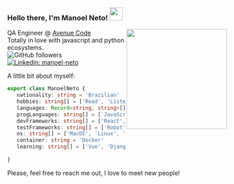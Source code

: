 ### Hello there, I'm Manoel Neto! <img src="https://raw.githubusercontent.com/MartinHeinz/MartinHeinz/master/wave.gif" width="30px">
<img align='right' src="https://i.imgur.com/hU8J67I.png" width="230">


QA Engineer @ [Avenue Code](https://www.avenuecode.com.br/)  
Totally in love with javascript and python ecosystems.  
![GitHub followers](https://img.shields.io/github/followers/manoelrsneto?style=social)
[![Linkedin: manoel-neto](https://img.shields.io/badge/-Manoel%20Neto-blue?style=flat-square&logo=Linkedin&logoColor=white&link=https://www.linkedin.com/in/manoel-neto/)](https://www.linkedin.com/in/manoel-neto/)

A little bit about myself:
 ```ts
 export class ManoelNeto {
    nationality: string = 'Brazilian'
    hobbies: string[] = ['Read', 'Listen to music', 'Watch horror movies', 'Games']
    languages: Record<string, string>[] = [{ 'Portuguese': 'Native' }, { 'English': 'Advanced Professional Proficiency' }]
    progLanguages: string[] = ['JavaScript', 'TypeScript', 'Python', 'HTML5', 'CSS3']
    devFrameworks: string[] = ['React', 'Express', 'Flask']
    testFrameworks: string[] = ['Robot', 'Cypress', 'Webdriver.io', 'Jest']
    os: string[] = ['MacOS', 'Linux', 'Windows']
    container: string = 'Docker'
    learning: string[] = ['Vue', 'Django', 'go']
    
 }
 ```
 
 Please, feel free to reach me out, I love to meet new people!
